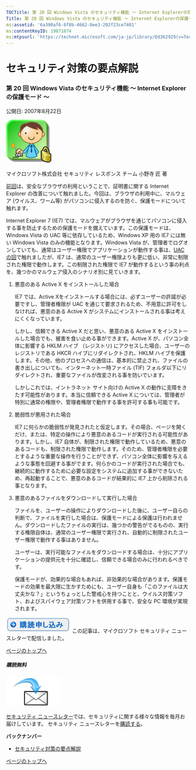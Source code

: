 ```yaml
---
TOCTitle: 第 20 回 Windows Vista のセキュリティ機能 ～ Internet Explorerの保護モード ～
Title: 第 20 回 Windows Vista のセキュリティ機能 ～ Internet Explorerの保護モード ～
ms:assetid: '6a390af6-8f8b-4662-8ee3-292f23ce7401'
ms:contentKeyID: 19871874
ms:mtpsurl: 'https://technet.microsoft.com/ja-jp/library/Dd362929(v=TechNet.10)'
---
```


セキュリティ対策の要点解説
==========================

### 第 20 回 Windows Vista のセキュリティ機能 ～ Internet Explorerの保護モード ～

公開日: 2007年8月22日

![](images/Dd362929.SecPoint(ja-jp,TechNet.10).gif)

マイクロソフト株式会社
セキュリティ レスポンス チーム
小野寺 匠 著

[前回](https://technet.microsoft.com/ja-jp/library/b139a207-7635-49f9-bf1e-675cf503ee79(v=TechNet.10))は、安全なブラウザの利用ということで、証明書に関する Internet Explorer の改善について触れました。今回は、ブラウザの利用中に、マルウェア (ウイルス、ワーム等) がパソコンに侵入するのを防ぐ、保護モードについて触れます。

Internet Explorer 7 (IE7) では、マルウェアがブラウザを通じてパソコンに侵入する事を防止するための保護モードを備えています。この保護モードは、Windows Vista の UAC 等に依存しているため、Windows XP 用の IE7 には無い Windows Vista のみの機能となります。Windows Vista が、管理者でログオンしていても、通常はユーザー権限でアプリケーションが動作する事は、[UAC の回](https://technet.microsoft.com/ja-jp/library/0aabb805-c58e-42ae-9d8e-13c688a88fe7(v=TechNet.10))で触れましたが、IE7 は、通常のユーザー権限よりも更に低い、非常に制限された権限で動作します。この制限された権限で IE7 が動作するという事の利点を、幾つかのマルウェア侵入のシナリオ別に見ていきます。

1.  悪意のある Active X をインストールした場合

    IE7 では、Active Xをインストールする場合には、必ずユーザーの許諾が必要ですし、管理者権限が UAC を通じて要求されるため、不用意に許可をしなければ、悪意のある Active X がシステムにインストールされる事は考えにくくなっています。

    しかし、信頼できる Active X だと思い、悪意のある Active X をインストールした場合でも、被害を食い止める事ができます。Active X が、パソコン全体に影響する HKLM ハイブ （レジストリ) にアクセスした場合、ユーザーのレジストリである HKCR ハイブにリダイレクトされ、HKLM ハイブを保護します。その他、他のプロセスへの通信は、基本的に禁止され、ファイルの書き出しについても、インターネット一時ファイル (TIF) フォルダ以下にリダイレクトされ、重要なファイルが改変される事を防いでいます。

    しかしこれでは、イントラネット サイト向けの Active X の動作に支障をきたす可能性があります。本当に信頼できる Active X については、管理者が特別に通常の権限や、管理者権限で動作する事を許可する事も可能です。

2.  脆弱性が悪用された場合

    IE7 に何らかの脆弱性が発見されたと仮定します。その場合、ページを開くだけ、または、特定の操作により悪意のあるコードが実行される可能性があります。しかし、IE7 自体が、制限された権限で動作しているため、悪意のあるコードも、制限された権限で動作します。そのため、管理者権限を必要とするような重要な操作を行うことができず、パソコン全体に影響を与えるような事態を回避する事がでます。何らかのコードが実行された場合でも、継続的に動作するために必要な設定をシステムに追加する事ができないため、再起動することで、悪意のあるコードが結果的に IE7 上から削除される事となります。

3.  悪意のあるファイルをダウンロードして実行した場合

    ファイルを、ユーザーの操作によりダウンロードした後に、ユーザー自らの判断で、ファイルを実行した場合は、保護モードによる保護は行われません。ダウンロードしたファイルの実行は、幾つかの警告がでるものの、実行する権限自体は、通常のユーザー権限で実行され、自動的に制限されたユーザー権限で動作する事はありません。

    ユーザーは、実行可能なファイルをダウンロードする場合は、十分にアプリケーションの提供元を十分に確認し、信頼できる場合のみに行われるべきです。

    保護モードが、効果的な場合もあれば、非効果的な場合があります。保護モードの効果を最大限に生かすためにも、ユーザー自身も「このファイルは大丈夫かな？」というちょっとした警戒心を持つことと、ウイルス対策ソフト、およびスパイウェア対策ソフトを併用する事で、安全な PC 環境が実現されます。

[![](images/Dd362929.btn_reg_today(ja-jp,TechNet.10).jpg)](https://technet.microsoft.com/ja-jp/library/d2607610-3137-420b-9bbf-2552bec68922(v=TechNet.10))  
この記事は、マイクロソフト セキュリティ ニュースレターで配信しました。 

[](#mainsection)[ページのトップへ](#mainsection)

##### 購読無料

![](images/Dd362929.subscribe(ja-jp,TechNet.10).gif) 

[セキュリティ ニュースレター](https://www.microsoft.com/japan/technet/security/secnews/default.mspx)では、セキュリティに関する様々な情報を毎月お届けしています。
セキュリティ ニュースレターを[購読する](https://technet.microsoft.com/ja-jp/library/d2607610-3137-420b-9bbf-2552bec68922(v=TechNet.10))。

**バックナンバー**
-   [セキュリティ対策の要点解説](https://technet.microsoft.com/ja-jp/library/f301b3b4-fdcc-43f8-846e-135538db4edf(v=TechNet.10))

[](#mainsection)[ページのトップへ](#mainsection)
